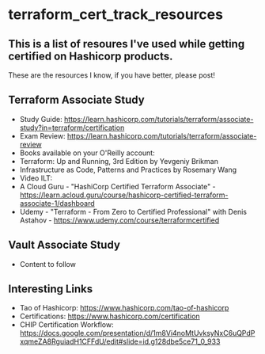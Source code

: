 # terraform_cert_track_resources

## This is a list of resoures I've used while getting certified on Hashicorp products.
These are the resources I know, if you have better, please post!

Terraform Associate Study
---
- Study Guide: https://learn.hashicorp.com/tutorials/terraform/associate-study?in=terraform/certification
 - Exam Review: https://learn.hashicorp.com/tutorials/terraform/associate-review
 - Books available on your O'Reilly account:
 - Terraform: Up and Running, 3rd Edition by Yevgeniy Brikman
 - Infrastructure as Code, Patterns and Practices by Rosemary Wang
 - Video ILT:
 - A Cloud Guru - "HashiCorp Certified Terraform Associate" - https://learn.acloud.guru/course/hashicorp-certified-terraform-associate-1/dashboard
 - Udemy - "Terraform - From Zero to Certified Professional" with Denis Astahov - https://www.udemy.com/course/terraformcertified


Vault Associate Study
---
- Content to follow


Interesting Links
---
 - Tao of Hashicorp: https://www.hashicorp.com/tao-of-hashicorp
 - Certifications: https://www.hashicorp.com/certification
 - CHIP Certification Workflow: https://docs.google.com/presentation/d/1m8Vi4noMtUvksyNxC6uQPdPxqmeZA8RguiadH1CFFdU/edit#slide=id.g128dbe5ce71_0_933
 
 
 
 
